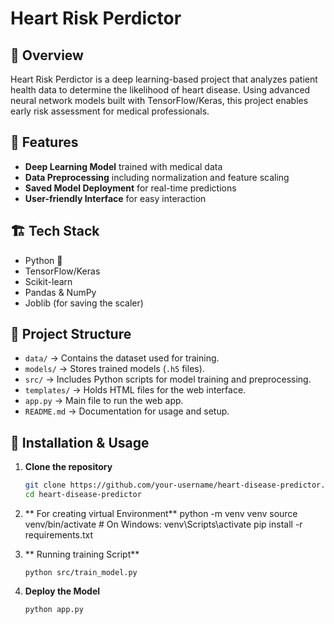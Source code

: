 # Heart Risk Perdictor

## 📌 Overview
Heart Risk Perdictor is a deep learning-based project that analyzes patient health data to determine the likelihood of heart disease. Using advanced neural network models built with TensorFlow/Keras, this project enables early risk assessment for medical professionals.

## 🚀 Features
- **Deep Learning Model** trained with medical data
- **Data Preprocessing** including normalization and feature scaling
- **Saved Model Deployment** for real-time predictions
- **User-friendly Interface** for easy interaction

## 🏗 Tech Stack
- Python 🐍
- TensorFlow/Keras
- Scikit-learn
- Pandas & NumPy
- Joblib (for saving the scaler)

## 📂 Project Structure

- `data/` → Contains the dataset used for training.
- `models/` → Stores trained models (`.h5` files).
- `src/` → Includes Python scripts for model training and preprocessing.
- `templates/` → Holds HTML files for the web interface.
- `app.py` → Main file to run the web app.
- `README.md` → Documentation for usage and setup.

## 🔧 Installation & Usage
1. **Clone the repository**
   ```bash
   git clone https://github.com/your-username/heart-disease-predictor.git
   cd heart-disease-predictor
2. ** For creating virtual Environment**
    python -m venv venv
    source venv/bin/activate  # On Windows: venv\Scripts\activate
    pip install -r requirements.txt

3. ** Running training Script**

       python src/train_model.py

4. **Deploy the Model**

       python app.py
